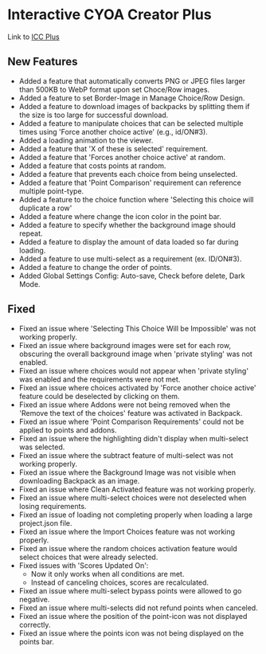 # Interactive CYOA Creator Plus

Link to [ICC Plus](https://hikawasisters.neocities.org/ICCPlus/)

## New Features

 - Added a feature that automatically converts PNG or JPEG files larger than 500KB to WebP format upon set Choce/Row images.
 - Added a feature to set Border-Image in Manage Choice/Row Design.
 - Added a feature to download images of backpacks by splitting them if the size is too large for successful download.
 - Added a feature to manipulate choices that can be selected multiple times using 'Force another choice active' (e.g., id/ON#3).
 - Added a loading animation to the viewer.
 - Added a feature that 'X of these is selected' requirement.
 - Added a feature that 'Forces another choice active' at random.
 - Added a feature that costs points at random.
 - Added a feature that prevents each choice from being unselected.
 - Added a feature that 'Point Comparison' requirement can reference multiple point-type.
 - Added a feature to the choice function where 'Selecting this choice will duplicate a row'
 - Added a feature where change the icon color in the point bar.
 - Added a feature to specify whether the background image should repeat.
 - Added a feature to display the amount of data loaded so far during loading.
 - Added a feature to use multi-select as a requirement (ex. ID/ON#3).
 - Added a feature to change the order of points.
 - Added Global Settings Config: Auto-save, Check before delete, Dark Mode.

## Fixed

 - Fixed an issue where 'Selecting This Choice Will be Impossible' was not working properly.
 - Fixed an issue where background images were set for each row, obscuring the overall background image when 'private styling' was not enabled.
 - Fixed an issue where choices would not appear when 'private styling' was enabled and the requirements were not met.
 - Fixed an issue where choices activated by 'Force another choice active' feature could be deselected by clicking on them.
 - Fixed an issue where Addons were not being removed when the 'Remove the text of the choices' feature was activated in Backpack.
 - Fixed an issue where 'Point Comparison Requirements' could not be applied to points and addons.
 - Fixed an issue where the highlighting didn't display when multi-select was selected.
 - Fixed an issue where the subtract feature of multi-select was not working properly.
 - Fixed an issue where the Background Image was not visible when downloading Backpack as an image.
 - Fixed an issue where Clean Activated feature was not working properly.
 - Fixed an issue where multi-select choices were not deselected when losing requirements.
 - Fixed an issue of loading not completing properly when loading a large project.json file.
 - Fixed an issue where the Import Choices feature was not working properly.
 - Fixed an issue where the random choices activation feature would select choices that were already selected.
 - Fixed issues with 'Scores Updated On':
   - Now it only works when all conditions are met.
   - Instead of canceling choices, scores are recalculated.
 - Fixed an issue where multi-select bypass points were allowed to go negative.
 - Fixed an issue where multi-selects did not refund points when canceled.
 - Fixed an issue where the position of the point-icon was not displayed correctly.
 - Fixed an issue where the points icon was not being displayed on the points bar.

